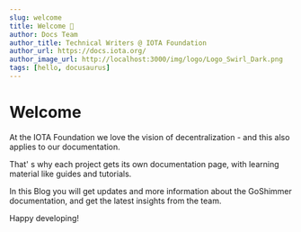```yaml
---
slug: welcome
title: Welcome 👋
author: Docs Team
author_title: Technical Writers @ IOTA Foundation
author_url: https://docs.iota.org/
author_image_url: http://localhost:3000/img/logo/Logo_Swirl_Dark.png
tags: [hello, docusaurus]
---
```

# Welcome 

At the IOTA Foundation we love the vision of decentralization - and this also applies to our documentation.

That' s why each project gets its own documentation page, with learning material like guides and tutorials.

In this Blog you will get updates and more information about the GoShimmer documentation, and get the latest insights from the team.

Happy developing!
